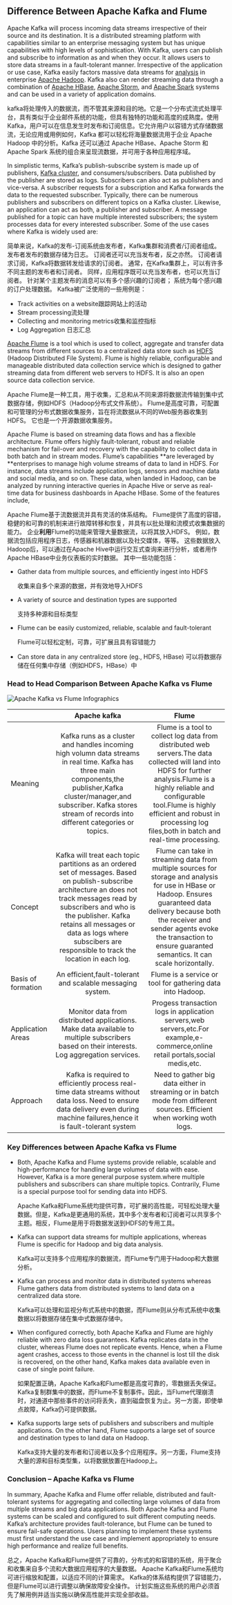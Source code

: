 ##  Difference Between Apache Kafka and Flume

Apache Kafka will process incoming data streams irrespective of their  source and its destination. It is a distributed streaming platform with  capabilities similar to an enterprise messaging system but has unique  capabilities with high levels of sophistication.  With Kafka, users can  publish and subscribe to information as and when they occur. It allows  users to store data streams in a fault-tolerant manner. Irrespective of  the application or use case, Kafka easily factors massive data streams  for [analysis](https://www.educba.com/course/analysis-valuations-special-situations/) in enterprise [Apache Hadoop](https://www.educba.com/apache-hadoop-vs-apache-spark/). Kafka also can render streaming data through a combination of [Apache HBase](https://www.educba.com/apache-hive-vs-apache-hbase/), [Apache Storm](https://www.educba.com/apache-storm-vs-kafka/), and [Apache Spark](https://www.educba.com/apache-spark-for-dummies/) systems and can be used in a variety of application domains. 

kafka将处理传入的数据流，而不管其来源和目的地。它是一个分布式流式处理平台，具有类似于企业邮件系统的功能，但具有独特的功能和高度的成熟度。使用 Kafka，用户可以在信息发生时发布和订阅信息。它允许用户以容错方式存储数据流，无论应用或用例如何，Kafka 都可以轻松将海量数据流用于企业 Apache Hadoop 中的分析。Kafka 还可以通过 Apache HBase、Apache Storm 和 Apache Spark 系统的组合来呈现流数据，并可用于各种应用程序域。

 In simplistic terms, Kafka’s publish-subscribe system is made up of publishers, [Kafka cluster](https://www.educba.com/course/apache-kafka-tutorials/), and consumers/subscribers. Data published by the publisher are stored  as logs. Subscribers can also act as publishers and vice-versa. A  subscriber requests for a subscription and Kafka forwards the data to  the requested subscriber. Typically, there can be numerous publishers  and subscribers on different topics on a Kafka cluster. Likewise, an  application can act as both, a publisher and subscriber. A message  published for a topic can have multiple interested subscribers; the  system processes data for every interested subscriber. Some of the use  cases where Kafka is widely used are: 

 简单来说，Kafka的发布-订阅系统由发布者，Kafka集群和消费者/订阅者组成。 发布者发布的数据存储为日志。 订阅者还可以充当发布者，反之亦然。 订阅者请求订阅，Kafka将数据转发给请求的订阅者。 通常，在Kafka集群上，可以有许多不同主题的发布者和订阅者。 同样，应用程序既可以充当发布者，也可以充当订阅者。 针对某个主题发布的消息可以有多个感兴趣的订阅者； 系统为每个感兴趣的订户处理数据。 Kafka被广泛使用的一些用例是： 

- Track activities on a website跟踪网站上的活动
- Stream processing流处理
- Collecting and monitoring metrics收集和监控指标
- Log Aggregation   日志汇总 

 [Apache Flume](https://www.educba.com/course/apache-flume/)  is a tool which is used to collect, aggregate and transfer data streams  from different sources to a centralized data store such as [HDFS](https://www.educba.com/course/practical-training-on-hdfs-architecture-and-mapreduce/) (Hadoop Distributed File System). Flume is highly reliable,  configurable and manageable distributed data collection service which is designed to gather streaming data from different web servers to HDFS.  It is also an open source data collection service. 

 Apache Flume是一种工具，用于收集，汇总和从不同来源将数据流传输到集中式数据存储，例如HDFS（Hadoop分布式文件系统）。 Flume是高度可靠，可配置和可管理的分布式数据收集服务，旨在将流数据从不同的Web服务器收集到HDFS。 它也是一个开源数据收集服务。 

Apache Flume is based on streaming data flows and has a flexible architecture. Flume offers highly fault-tolerant, robust and reliable mechanism for fail-over and recovery with the capability to collect data in both batch and in stream modes. Flume’s capabilities **are leveraged by **enterprises to manage high volume streams of data to land in HDFS. For instance, data streams include application logs, sensors and machine data and social media, and so on.  These data, when landed in Hadoop, can be analyzed by running interactive queries in Apache Hive or serve as real-time data for business dashboards in Apache HBase. Some of the features include,

 Apache Flume基于流数据流并具有灵活的体系结构。 Flume提供了高度的容错，稳健的和可靠的机制来进行故障转移和恢复，并具有以批处理和流模式收集数据的能力。 企业**利用**Flume的功能来管理大量数据流，以将其放入HDFS。 例如，数据流包括应用程序日志，传感器和机器数据以及社交媒体，等等。 这些数据放入Hadoop后，可以通过在Apache Hive中运行交互式查询来进行分析，或者用作Apache HBase中业务仪表板的实时数据。 其中一些功能包括： 



- Gather data from multiple sources, and efficiently ingest into HDFS

   收集来自多个来源的数据，并有效地导入HDFS

- A variety of source and destination types are supported

     支持多种源和目标类型

- Flume can be easily customized, reliable, scalable and fault-tolerant

    Flume可以轻松定制，可靠，可扩展且具有容错能力

- Can store data in any centralized store (eg., HDFS, HBase)
     可以将数据存储在任何集中存储（例如HDFS，HBase）中 

### Head to Head Comparison Between Apache Kafka vs Flume 

 ![Apache Kafka vs Flume Infographics](D:\笔记\Spark\Apache-Kafka-vs-Flume.jpg) 

|                     |                         Apache kafka                         |                            Flume                             |
| ------------------- | :----------------------------------------------------------: | :----------------------------------------------------------: |
| Meaning             | Kafka runs as a cluster and handles incoming high volumn data streams in real time. Kafka has three main components,the publisher,Kafka cluster/manager,and subscriber. Kafka stores stream of records into different categories or topics. | Flume is a tool to collect log data from distributed web servers.The data collected will land into HDFS for further analysis.Flume is a highly reliable and configurable tool.Flume is highly efficient and robust in processing log files,both in batch and real-time processing. |
| Concept             | Kafka will treat each topic partitions as an ordered set of messages. Based on publish-subscribe architecture an does not track messages read by subscribers and who is the publisher. Kafka retains all messages or data as logs where subscibers are responsible to track the location in each log. | Flume can take in streaming data from multiple sources for storage and analysis for use in HBase or Hadoop. Ensures guaranteed data delivery because both the receiver and sender agents evoke the transaction to ensure guaranted semantics. It can scale horizontally. |
| Basis  of formation |  An efficient,fault-tolerant and scalable messaging system.  |  Flume is a service or tool for gathering data into Hadoop.  |
| Application Areas   | Monitor data from distributed applications. Make data available to multiple subscribers based on their interests. Log aggregation services. | Progess transaction logs in application servers,web servers,etc.For example,e-commerce,online retail portals,social medis,etc. |
| Approach            | Kafka is required to efficiently process real-time data streams without data loss. Need to ensure data delivery even during machine failures,hence it is fault-tolerant system | Need to gather big data either in streaming or in batch mode from different sources. Efficient when working woth logs. |

### Key Differences between Apache Kafka vs Flume

- Both, Apache Kafka and Flume systems provide reliable, scalable and  high-performance for handling large volumes of data with ease. However, Kafka is a more general purpose system.where multiple publishers and subscribers can share multiple topics.  Contrarily, Flume is a special purpose tool for sending data into HDFS.

   Apache Kafka和Flume系统均提供可靠，可扩展的高性能，可轻松处理大量数据。但是，Kafka是更通用的系统，其中多个发布者和订阅者可以共享多个主题。相反，Flume是用于将数据发送到HDFS的专用工具。 

- Kafka can support data streams for multiple applications, whereas Flume is specific for Hadoop and big data analysis.

    Kafka可以支持多个应用程序的数据流，而Flume专门用于Hadoop和大数据分析。 

- Kafka can process and monitor data in distributed systems whereas  Flume gathers data from distributed systems to land data on a  centralized data store.

    Kafka可以处理和监视分布式系统中的数据，而Flume则从分布式系统中收集数据以将数据存储在集中式数据存储中。 

- When configured correctly, both Apache Kafka and Flume are highly  reliable with zero data loss guarantees. Kafka replicates data in the  cluster, whereas Flume does not replicate events. Hence, when a Flume  agent crashes, access to those events in the channel is lost till the  disk is recovered, on the other hand, Kafka makes data available even in case of single point failure.

   如果配置正确，Apache Kafka和Flume都是高度可靠的，零数据丢失保证。 Kafka复制群集中的数据，而Flume不复制事件。因此，当Flume代理崩溃时，对通道中那些事件的访问将丢失，直到磁盘恢复为止。另一方面，即使单点故障，Kafka仍可提供数据。 

- Kafka supports large sets of publishers and subscribers and multiple applications. On the other hand, Flume supports a large set of source  and destination types to land data on Hadoop.

   Kafka支持大量的发布者和订阅者以及多个应用程序。另一方面，Flume支持大量的源和目标类型集，以将数据放置在Hadoop上。 

### Conclusion – Apache Kafka vs Flume

In summary, Apache Kafka and Flume offer reliable, distributed and fault-tolerant systems for aggregating and collecting large volumes of data from multiple streams and big data applications. Both Apache Kafka and Flume systems can be scaled and configured to suit different computing needs.  Kafka’s architecture provides fault-tolerance, but Flume can be tuned to ensure fail-safe operations.  Users planning to implement these systems must first understand the use case and implement appropriately to ensure high performance and realize full benefits.

 总之，Apache Kafka和Flume提供了可靠的，分布式的和容错的系统，用于聚合和收集来自多个流和大数据应用程序的大量数据。 Apache Kafka和Flume系统均可进行缩放和配置，以适应不同的计算需求。 Kafka的体系结构提供了容错能力，但是Flume可以进行调整以确保故障安全操作。 计划实施这些系统的用户必须首先了解用例并适当实施以确保高性能并实现全部收益。 